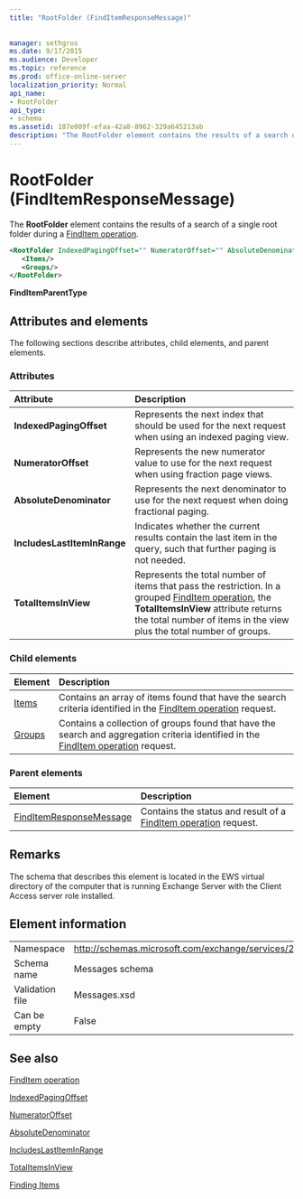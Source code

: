 ```yaml
---
title: "RootFolder (FindItemResponseMessage)"
 
 
manager: sethgros
ms.date: 9/17/2015
ms.audience: Developer
ms.topic: reference
ms.prod: office-online-server
localization_priority: Normal
api_name:
- RootFolder
api_type:
- schema
ms.assetid: 187e009f-efaa-42a8-8962-329a645213ab
description: "The RootFolder element contains the results of a search of a single root folder during a FindItem operation."
---
```


# RootFolder (FindItemResponseMessage)

The **RootFolder** element contains the results of a search of a single root folder during a [FindItem operation](finditem-operation.md).
  
```xml
<RootFolder IndexedPagingOffset="" NumeratorOffset="" AbsoluteDenominator="" IncludesLastItemInRange="" TotalItemsInView="">
   <Items/>
   <Groups/>
</RootFolder>
```

 **FindItemParentType**
## Attributes and elements

The following sections describe attributes, child elements, and parent elements.
  
### Attributes

|**Attribute**|**Description**|
|:-----|:-----|
|**IndexedPagingOffset** <br/> |Represents the next index that should be used for the next request when using an indexed paging view.  <br/> |
|**NumeratorOffset** <br/> |Represents the new numerator value to use for the next request when using fraction page views.  <br/> |
|**AbsoluteDenominator** <br/> |Represents the next denominator to use for the next request when doing fractional paging.  <br/> |
|**IncludesLastItemInRange** <br/> |Indicates whether the current results contain the last item in the query, such that further paging is not needed.  <br/> |
|**TotalItemsInView** <br/> |Represents the total number of items that pass the restriction. In a grouped [FindItem operation](finditem-operation.md), the **TotalItemsInView** attribute returns the total number of items in the view plus the total number of groups.  <br/> |
   
### Child elements

|**Element**|**Description**|
|:-----|:-----|
|[Items](items.md) <br/> |Contains an array of items found that have the search criteria identified in the [FindItem operation](finditem-operation.md) request.  <br/> |
|[Groups](groups.md) <br/> |Contains a collection of groups found that have the search and aggregation criteria identified in the [FindItem operation](finditem-operation.md) request.  <br/> |
   
### Parent elements

|**Element**|**Description**|
|:-----|:-----|
|[FindItemResponseMessage](finditemresponsemessage.md) <br/> |Contains the status and result of a [FindItem operation](finditem-operation.md) request.  <br/> |
   
## Remarks

The schema that describes this element is located in the EWS virtual directory of the computer that is running Exchange Server with the Client Access server role installed.
  
## Element information

|||
|:-----|:-----|
|Namespace  <br/> |http://schemas.microsoft.com/exchange/services/2006/messages  <br/> |
|Schema name  <br/> |Messages schema  <br/> |
|Validation file  <br/> |Messages.xsd  <br/> |
|Can be empty  <br/> |False  <br/> |
   
## See also



[FindItem operation](finditem-operation.md)
  
[IndexedPagingOffset](https://msdn.microsoft.com/library/ExchangeWebServices.FindItemParentType.IndexedPagingOffset.aspx)
  
[NumeratorOffset](https://msdn.microsoft.com/library/ExchangeWebServices.FindItemParentType.NumeratorOffset.aspx)
  
[AbsoluteDenominator](https://msdn.microsoft.com/library/ExchangeWebServices.FindItemParentType.AbsoluteDenominator.aspx)
  
[IncludesLastItemInRange](https://msdn.microsoft.com/library/ExchangeWebServices.FindItemParentType.IncludesLastItemInRange.aspx)
  
[TotalItemsInView](https://msdn.microsoft.com/library/ExchangeWebServices.FindItemParentType.TotalItemsInView.aspx)


[Finding Items](http://msdn.microsoft.com/library/63af1f9c-464b-4fca-9ae3-3d60f24ca93c%28Office.15%29.aspx)

